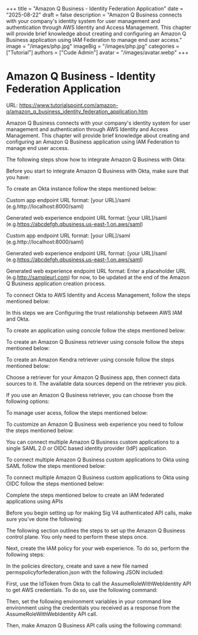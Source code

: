 +++
title = "Amazon Q Business - Identity Federation Application"
date = "2025-08-22"
draft = false
description = "Amazon Q Business connects with your company's identity system for user management and authentication through AWS Identity and Access Management. This chapter will provide brief knowledge about creating and configuring an Amazon Q Business application using IAM Federation to manage end user access."
image = "/images/php.jpg"
imageBig = "/images/php.jpg"
categories = ["Tutorial"]
authors = ["Cude Admin"]
avatar = "/images/avatar.webp"
+++

# Amazon Q Business - Identity Federation Application

URL: https://www.tutorialspoint.com/amazon-q/amazon_q_business_identity_federation_application.htm

Amazon Q Business connects with your company's identity system for user management and authentication through AWS Identity and Access Management. This chapter will provide brief knowledge about creating and configuring an Amazon Q Business application using IAM Federation to manage end user access.

The following steps show how to integrate Amazon Q Business with Okta:

Before you start to integrate Amazon Q Business with Okta, make sure that you have:

To create an Okta instance follow the steps mentioned below:

Custom app endpoint URL format: [your URL]/saml (e.g.http://localhost:8000/saml)

Generated web experience endpoint URL format: [your URL]/saml (e.g.https://abcdefgh.qbusiness.us-east-1.on.aws/saml)

Custom app endpoint URL format: [your URL]/saml (e.g.http://localhost:8000/saml)

Generated web experience endpoint URL format: [your URL]/saml (e.g.https://abcdefgh.qbusiness.us-east-1.on.aws/saml)

Generated web experience endpoint URL format: Enter a placeholder URL (e.g.http://sampleurl.com) for now, to be updated at the end of the Amazon Q Business application creation process.

To connect Okta to AWS Identity and Access Management, follow the steps mentioned below:

In this steps we are Configuring the trust relationship between AWS IAM and Okta.

To create an application using concole follow the steps mentioned below:

To create an Amazon Q Business retriever using console follow the steps mentioned below:

To create an Amazon Kendra retriever using console follow the steps mentioned below:

Choose a retriever for your Amazon Q Business app, then connect data sources to it. The available data sources depend on the retriever you pick.

If you use an Amazon Q Business retriever, you can choose from the following options:

To manage user acess, follow the steps mentioned below:

To customize an Amazon Q Business web experience you need to follow the steps mentioned below:

You can connect multiple Amazon Q Business custom applications to a single SAML 2.0 or OIDC based identity provider (IdP) application.

To connect multiple Amazon Q Business custom applications to Okta using SAML follow the steps mentioned below:

To connect multiple Amazon Q Business custom applications to Okta using OIDC follow the steps mentioned below:

Complete the steps mentioned below to create an IAM federated applications using APIs

Before you begin setting up for making Sig V4 authenticated API calls, make sure you've done the following:

The following section outlines the steps to set up the Amazon Q Business control plane. You only need to perform these steps once.

Next, create the IAM policy for your web experience. To do so, perform the following steps:

In the policies directory, create and save a new file named permspolicyforfederation.json with the following JSON included:

First, use the IdToken from Okta to call the AssumeRoleWithWebIdentity API to get AWS credentials. To do so, use the following command:

Then, set the following environment variables in your command line environment using the credentials you received as a response from the AssumeRoleWithWebIdentity API call.

Then, make Amazon Q Business API calls using the following command:
